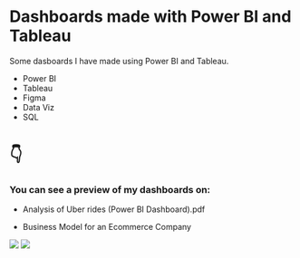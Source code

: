 # Dashboards made with Power BI and Tableau

Some dasboards I have made using Power BI and Tableau.


- Power BI
- Tableau
- Figma
- Data Viz
- SQL

<h1>👇</h1>

<h3>You can see a preview of my dashboards on:</h3>

- Analysis of Uber rides (Power BI Dashboard).pdf


- Business Model for an Ecommerce Company

<img src="https://i.imgur.com/qKlSumk.jpg">

<img src="https://i.imgur.com/n1KnM7u.jpg">
